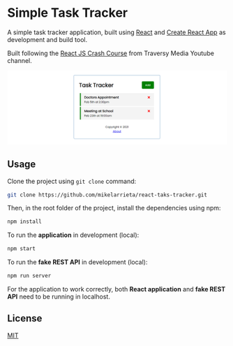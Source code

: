 # Simple Task Tracker
A simple task tracker application, built using [React](https://reactjs.org) and [Create React App](https://github.com/facebook/create-react-app) as development and build tool.

Built following the [React JS Crash Course](https://www.youtube.com/watch?v=w7ejDZ8SWv8) from Traversy Media Youtube channel.

![Application screenshot](/public/screenshot.png)

## Usage
Clone the project using `git clone` command:
```bash
git clone https://github.com/mikelarrieta/react-taks-tracker.git
```

Then, in the root folder of the project, install the dependencies using npm:
```bash
npm install
```

To run the **application** in development (local):
```bash
npm start
```

To run the **fake REST API** in development (local):
```bash
npm run server
```

For the application to work correctly, both **React application** and **fake REST API** need to be running in localhost.

## License
[MIT](https://choosealicense.com/licenses/mit/)